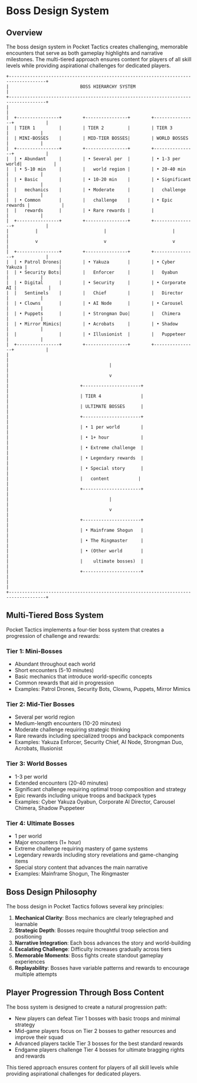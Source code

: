 # Boss Design System

## Overview

The boss design system in Pocket Tactics creates challenging, memorable encounters that serve as both gameplay highlights and narrative milestones. The multi-tiered approach ensures content for players of all skill levels while providing aspirational challenges for dedicated players.

```
+------------------------------------------------------------------------------------+
|                           BOSS HIERARCHY SYSTEM                                    |
+------------------------------------------------------------------------------------+
|                                                                                    |
|  +----------------+        +----------------+        +----------------+            |
|  | TIER 1         |        | TIER 2         |        | TIER 3         |            |
|  | MINI-BOSSES    |        | MID-TIER BOSSES|        | WORLD BOSSES   |            |
|  +----------------+        +----------------+        +----------------+            |
|  | • Abundant     |        | • Several per  |        | • 1-3 per world|            |
|  | • 5-10 min     |        |   world region |        | • 20-40 min    |            |
|  | • Basic        |        | • 10-20 min    |        | • Significant  |            |
|  |   mechanics    |        | • Moderate     |        |   challenge    |            |
|  | • Common       |        |   challenge    |        | • Epic rewards |            |
|  |   rewards      |        | • Rare rewards |        |                |            |
|  +----------------+        +----------------+        +----------------+            |
|          |                         |                         |                     |
|          v                         v                         v                     |
|  +----------------+        +----------------+        +----------------+            |
|  | • Patrol Drones|        | • Yakuza       |        | • Cyber Yakuza |            |
|  | • Security Bots|        |   Enforcer     |        |   Oyabun       |            |
|  | • Digital      |        | • Security     |        | • Corporate AI |            |
|  |   Sentinels    |        |   Chief        |        |   Director     |            |
|  | • Clowns       |        | • AI Node      |        | • Carousel     |            |
|  | • Puppets      |        | • Strongman Duo|        |   Chimera      |            |
|  | • Mirror Mimics|        | • Acrobats     |        | • Shadow       |            |
|  |                |        | • Illusionist  |        |   Puppeteer    |            |
|  +----------------+        +----------------+        +----------------+            |
|                                                                                    |
|                                      |                                             |
|                                      v                                             |
|                           +----------------------+                                 |
|                           | TIER 4               |                                 |
|                           | ULTIMATE BOSSES      |                                 |
|                           +----------------------+                                 |
|                           | • 1 per world        |                                 |
|                           | • 1+ hour            |                                 |
|                           | • Extreme challenge  |                                 |
|                           | • Legendary rewards  |                                 |
|                           | • Special story      |                                 |
|                           |   content           |                                 |
|                           +----------------------+                                 |
|                                      |                                             |
|                                      v                                             |
|                           +----------------------+                                 |
|                           | • Mainframe Shogun   |                                 |
|                           | • The Ringmaster     |                                 |
|                           | • (Other world       |                                 |
|                           |    ultimate bosses)  |                                 |
|                           +----------------------+                                 |
|                                                                                    |
+------------------------------------------------------------------------------------+
```

## Multi-Tiered Boss System

Pocket Tactics implements a four-tier boss system that creates a progression of challenge and rewards:

### Tier 1: Mini-Bosses
- Abundant throughout each world
- Short encounters (5-10 minutes)
- Basic mechanics that introduce world-specific concepts
- Common rewards that aid in progression
- Examples: Patrol Drones, Security Bots, Clowns, Puppets, Mirror Mimics

### Tier 2: Mid-Tier Bosses
- Several per world region
- Medium-length encounters (10-20 minutes)
- Moderate challenge requiring strategic thinking
- Rare rewards including specialized troops and backpack components
- Examples: Yakuza Enforcer, Security Chief, AI Node, Strongman Duo, Acrobats, Illusionist

### Tier 3: World Bosses
- 1-3 per world
- Extended encounters (20-40 minutes)
- Significant challenge requiring optimal troop composition and strategy
- Epic rewards including unique troops and backpack types
- Examples: Cyber Yakuza Oyabun, Corporate AI Director, Carousel Chimera, Shadow Puppeteer

### Tier 4: Ultimate Bosses
- 1 per world
- Major encounters (1+ hour)
- Extreme challenge requiring mastery of game systems
- Legendary rewards including story revelations and game-changing items
- Special story content that advances the main narrative
- Examples: Mainframe Shogun, The Ringmaster

## Boss Design Philosophy

The boss design in Pocket Tactics follows several key principles:

1. **Mechanical Clarity**: Boss mechanics are clearly telegraphed and learnable
2. **Strategic Depth**: Bosses require thoughtful troop selection and positioning
3. **Narrative Integration**: Each boss advances the story and world-building
4. **Escalating Challenge**: Difficulty increases gradually across tiers
5. **Memorable Moments**: Boss fights create standout gameplay experiences
6. **Replayability**: Bosses have variable patterns and rewards to encourage multiple attempts

## Player Progression Through Boss Content

The boss system is designed to create a natural progression path:

- New players can defeat Tier 1 bosses with basic troops and minimal strategy
- Mid-game players focus on Tier 2 bosses to gather resources and improve their squad
- Advanced players tackle Tier 3 bosses for the best standard rewards
- Endgame players challenge Tier 4 bosses for ultimate bragging rights and rewards

This tiered approach ensures content for players of all skill levels while providing aspirational challenges for dedicated players.
